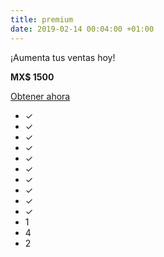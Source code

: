 ```yaml
---
title: premium
date: 2019-02-14 00:04:00 +01:00
---
```


¡Aumenta tus ventas hoy!

**MX$ 1500**

[Obtener ahora](#buy)

* ✓
* ✓
* ✓
* ✓
* ✓
* ✓
* ✓
* ✓
* ✓
* ✓
* 1
* 4
* 2
